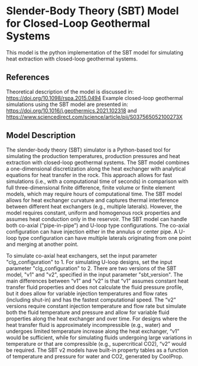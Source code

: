 # Slender-Body Theory (SBT) Model for Closed-Loop Geothermal Systems

This model is the python implementation of the SBT model for simulating heat extraction with closed-loop geothermal systems. 

## References

Theoretical description of the model is discussed in: https://doi.org/10.1098/rspa.2015.0494
Example closed-loop geothermal simulations using the SBT model are presented in: https://doi.org/10.1016/j.geothermics.2021.102318 and https://www.sciencedirect.com/science/article/pii/S037565052100273X

## Model Description

The slender-body theory (SBT) simulator is a Python-based tool for simulating the production temperatures, production pressures and heat extraction with closed-loop geothermal systems. The SBT model combines a one-dimensional discretization along the heat exchanger with analytical equations for heat transfer in the rock. This approach allows for fast simulations (i.e., with a computational time of seconds) in comparison with full three-dimensional finite difference, finite volume or finite element models, which may require hours of computational time. The SBT model allows for heat exchanger curvature and captures thermal interference between different heat exchangers (e.g., multiple laterals). However, the model requires constant, uniform and homogenous rock properties and assumes heat conduction only in the reservoir. The SBT model can handle both co-axial (“pipe-in-pipe”) and U-loop type configurations. The co-axial configuration can have injection either in the annulus or center pipe. A U-loop type configuration can have multiple laterals originating from one point and merging at another point.

To simulate co-axial heat exchangers, set the input parameter "clg_configuration" to 1. For simulating U-loop designs, set the input parameter "clg_configuration" to 2.
There are two versions of the SBT model, "v1" and "v2", specified in the input parameter "sbt_version". The main differences between “v1” and “v2” is that “v1” assumes constant heat transfer fluid properties and does not calculate the fluid pressure profile, but it does allow for variable injection temperatures and flow rates (including shut-in) and has the fastest computational speed. The “v2” versions require constant injection temperature and flow rate but simulate both the fluid temperature and pressure and allow for variable fluid properties along the heat exchanger and over time. For designs where the heat transfer fluid is approximately incompressible (e.g., water) and undergoes limited temperature increase along the heat exchanger, “v1” would be sufficient, while for simulating fluids undergoing large variations in temperature or that are compressible (e.g., supercritical CO2), “v2” would be required. The SBT v2 models have built-in property tables as a function of temperature and pressure for water and CO2, generated by CoolProp.